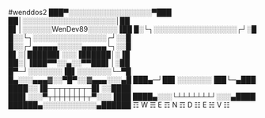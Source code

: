 #wenddos2
███▀░░░░░░░░░░░░░░░░░▀███   
██│░░░░░░░░░░░░░░░░░░░│██   
█▌│░░░░░░WenDev89░░░░░░▐██
█░└┐░░░░░░░░░░░░░░░░░┌┘░█   
█░░└┐░░░░░░░░░░░░░░░┌┘░░█   
█░░┌┘▄▄▄▄▄░░░░░▄▄▄▄▄└┐░░█   
█▌░│██████▌░░░▐██████│░▐█     
██░│▐███▀▀░░▄░░▀▀███▌│░██   
█▀─┘░░░░░░░▐█▌░░░░░░░└─▀█  
█▄░░░▄▄▄▓░░▀█▀░░▓▄▄▄░░░▄█ 
███▄─┘██▌░░░░░░░▐██└─▄███    
████░░▐█─┬┬┬┬┬┬┬─█▌░░████  
███▌░░░▀┬┼┼┼┼┼┼┼┬▀░░░▐███ 
████▄░░░└┴┴┴┴┴┴┴┘░░░▄████
██████▄░░░░░░░░░░░▄██████
☶ W ☴ E ☶ N ☶ D ☷  E ☵ V ☷
